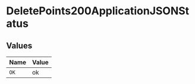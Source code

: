 # DeletePoints200ApplicationJSONStatus


## Values

| Name  | Value |
| ----- | ----- |
| `OK`  | ok    |